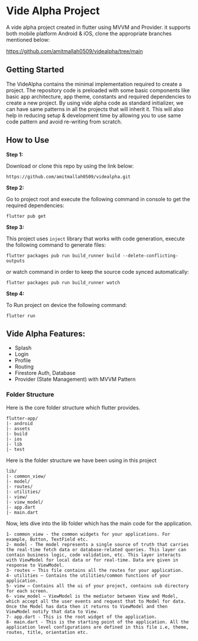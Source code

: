 # Vide Alpha Project

A vide alpha project created in flutter using MVVM and Provider. it supports both mobile platform Android & iOS, clone the appropriate branches mentioned below:

https://github.com/amitmallah0509/videalpha/tree/main

## Getting Started

The VideAlpha contains the minimal implementation required to create a project. The repository code is preloaded with some basic components like basic app architecture, app theme, constants and required dependencies to create a new project. By using vide alpha code as standard initializer, we can have same patterns in all the projects that will inherit it. This will also help in reducing setup & development time by allowing you to use same code pattern and avoid re-writing from scratch.

## How to Use

**Step 1:**

Download or clone this repo by using the link below:

```
https://github.com/amitmallah0509/videalpha.git
```

**Step 2:**

Go to project root and execute the following command in console to get the required dependencies:

```
flutter pub get
```

**Step 3:**

This project uses `inject` library that works with code generation, execute the following command to generate files:

```
flutter packages pub run build_runner build --delete-conflicting-outputs
```

or watch command in order to keep the source code synced automatically:

```
flutter packages pub run build_runner watch
```

**Step 4:**

To Run project on device the following command:

```
flutter run
```

## Vide Alpha Features:

- Splash
- Login
- Profile
- Routing
- Firestore Auth, Database
- Provider (State Management) with MVVM Pattern

### Folder Structure

Here is the core folder structure which flutter provides.

```
flutter-app/
|- android
|- assets
|- build
|- ios
|- lib
|- test
```

Here is the folder structure we have been using in this project

```
lib/
|- common_view/
|- model/
|- routes/
|- utilities/
|- view/
|- view_model/
|- app.dart
|- main.dart
```

Now, lets dive into the lib folder which has the main code for the application.

```
1- common_view - the common widgets for your applications. For example, Button, TextField etc.
2- model - The model represents a single source of truth that carries the real-time fetch data or database-related queries. This layer can contain business logic, code validation, etc. This layer interacts with ViewModel for local data or for real-time. Data are given in response to ViewModel.
3- routes — This file contains all the routes for your application.
4- utilities — Contains the utilities/common functions of your application.
5- view — Contains all the ui of your project, contains sub directory for each screen.
6- view_model — ViewModel is the mediator between View and Model, which accept all the user events and request that to Model for data. Once the Model has data then it returns to ViewModel and then ViewModel notify that data to View.
7- app.dart - This is the root widget of the application.
8- main.dart - This is the starting point of the application. All the application level configurations are defined in this file i.e, theme, routes, title, orientation etc.
```
